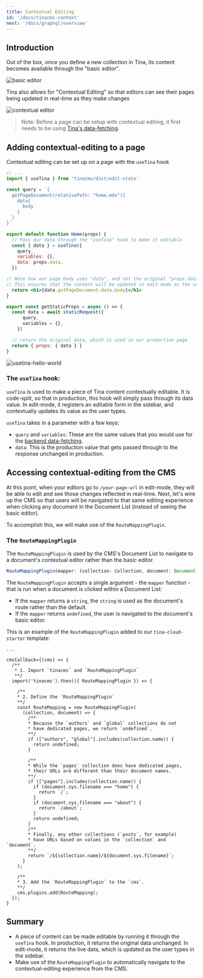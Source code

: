 ```yaml
---
title: Contextual Editing
id: '/docs/tinacms-context'
next: '/docs/graphql/overview'
---
```


## Introduction

Out of the box, once you define a new collection in Tina, its content becomes available through the "basic editor".

![basic editor](https://res.cloudinary.com/forestry-demo/image/upload/v1647455231/tina-io/docs/basic-editor.png)

Tina also allows for "Contextual Editing" so that editors can see their pages being updated in real-time as they make changes

![contextual editor](https://res.cloudinary.com/forestry-demo/image/upload/v1647455231/tina-io/docs/contextual-editing.png)

> Note: Before a page can be setup with contextual editing, it first needs to be using [Tina's data-fetching](/docs/features/data-fetching/).

## Adding contextual-editing to a page

Contextual editing can be set up on a page with the `useTina` hook

```jsx
// ...
import { useTina } from 'tinacms/dist/edit-state'

const query = `{
  getPageDocument(relativePath: "home.mdx"){
    data{
      body
    }
  }
}`

export default function Home(props) {
  // Pass our data through the "useTina" hook to make it editable
  const { data } = useTina({
    query,
    variables: {},
    data: props.data,
  })

// Note how our page body uses "data", and not the original "props.data".
// This ensures that the content will be updated in edit-mode as the user types
  return <h1>{data.getPageDocument.data.body}</h1>
}

export const getStaticProps = async () => {
  const data = await staticRequest({
      query,
      variables = {},
    })

  // return the original data, which is used in our production page
  return { props: { data } }
}
```

![usetina-hello-world](https://res.cloudinary.com/forestry-demo/image/upload/q_32/v1643294947/tina-io/hello-world.png)

### The `useTina` hook:

`useTina` is used to make a piece of Tina content contextually editable. It is code-split, so that in production, this hook will simply pass through its data value. In edit-mode, it registers an editable form in the sidebar, and contextually updates its value as the user types.

`useTina` takes in a parameter with a few keys:

- `query` and `variables`: These are the same values that you would use for the [backend data-fetching](/docs/features/data-fetching/).
- `data`: This is the production value that gets passed through to the response unchanged in production.

## Accessing contextual-editing from the CMS

At this point, when your editors go to `/your-page-url` in edit-mode, they will be able to edit and see those changes reflected in real-time. Next, let's wire up the CMS so that users will be navigated to that same editing experience when clicking any document in the Document List (instead of seeing the basic editor).

To accomplish this, we will make use of the `RouteMappingPlugin`.

### The `RouteMappingPlugin`

The `RouteMappingPlugin` is used by the CMS's Document List to navigate to a document's contextual editor rather than the basic editor.

```ts
RouteMappingPlugin(mapper: (collection: Collection, document: Document) => string | undefined)
```

The `RouteMappingPlugin` accepts a single argument - the `mapper` function - that is run when a document is clicked within a Document List:

- If the `mapper` returns a `string`, the `string` is used as the document's route rather than the default.
- If the `mapper` returns `undefined`, the user is navigated to the document's basic editor.

This is an example of the `RouteMappingPlugin` added to our `tina-cloud-starter` template:

```tsx
...

cmsCallback={(cms) => {
  /**
   * 1. Import `tinacms` and `RouteMappingPlugin`
   **/
  import('tinacms').then(({ RouteMappingPlugin }) => {

    /**
    * 2. Define the `RouteMappingPlugin`
    **/
    const RouteMapping = new RouteMappingPlugin(
      (collection, document) => {
        /**
        * Because the `authors` and `global` collections do not
        * have dedicated pages, we return `undefined`.
        **/
        if (["authors", "global"].includes(collection.name)) {
          return undefined;
        }

        /**
        * While the `pages` collection does have dedicated pages,
        * their URLs are different than their document names.
        **/
        if (["pages"].includes(collection.name)) {
          if (document.sys.filename === "home") {
            return `/`;
          }
          if (document.sys.filename === "about") {
            return `/about`;
          }
          return undefined;
        }
        /**
        * Finally, any other collections (`posts`, for example)
        * have URLs based on values in the `collection` and `document`.
        **/
        return `/${collection.name}/${document.sys.filename}`;
      }
    );

    /**
    * 3. Add the `RouteMappingPlugin` to the `cms`.
    **/
    cms.plugins.add(RouteMapping);
  });
}
```

## Summary

- A piece of content can be made editable by running it through the `useTina` hook. In production, it returns the original data unchanged. In edit-mode, it returns the live data, which is updated as the user types in the sidebar.
- Make use of the `RouteMappingPlugin` to automatically navigate to the contextual-editing experience from the CMS.
